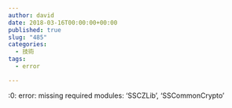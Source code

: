 ```yaml
---
author: david
date: 2018-03-16T00:00:00+00:00
published: true
slug: "485"
categories:
  - 技術
tags:
  - error

---
```

<unknown>:0: error: missing required modules: &#8216;SSCZLib&#8217;, &#8216;SSCommonCrypto&#8217;